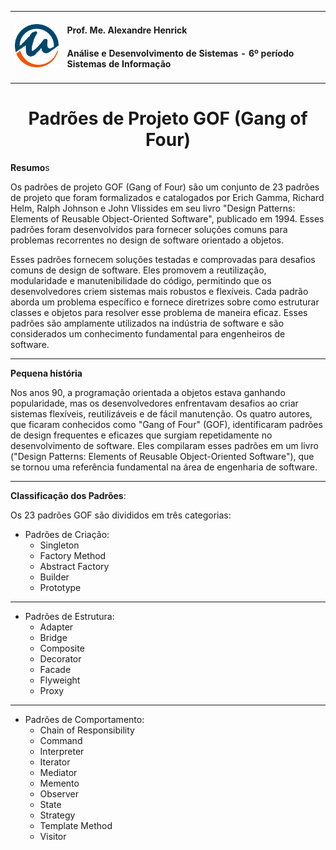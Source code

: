 <table>
  <tr>
    <td>
      <img src="../imgs/unipam-logo.png" alt="drawing" width="100"/>  
    </td>
    <td>
      <H4>Prof. Me. Alexandre Henrick</H4> <H4>Análise e Desenvolvimento de Sistemas - 6º período Sistemas de Informação</H4>
    </td>
  </tr>
</table>


<center><H1>Padrões de Projeto GOF (Gang of Four)</H1></center>

**Resumo**s

Os padrões de projeto GOF (Gang of Four) são um conjunto de 23 padrões de projeto que foram formalizados e catalogados por Erich Gamma, Richard Helm, Ralph Johnson e John Vlissides em seu livro "Design Patterns: Elements of Reusable Object-Oriented Software", publicado em 1994. Esses padrões foram desenvolvidos para fornecer soluções comuns para problemas recorrentes no design de software orientado a objetos.

Esses padrões fornecem soluções testadas e comprovadas para desafios comuns de design de software. Eles promovem a reutilização, modularidade e manutenibilidade do código, permitindo que os desenvolvedores criem sistemas mais robustos e flexíveis. Cada padrão aborda um problema específico e fornece diretrizes sobre como estruturar classes e objetos para resolver esse problema de maneira eficaz. Esses padrões são amplamente utilizados na indústria de software e são considerados um conhecimento fundamental para engenheiros de software.

---

**Pequena história**

Nos anos 90, a programação orientada a objetos estava ganhando popularidade, mas os desenvolvedores enfrentavam desafios ao criar sistemas flexíveis, reutilizáveis e de fácil manutenção. Os quatro autores, que ficaram conhecidos como "Gang of Four" (GOF), identificaram padrões de design frequentes e eficazes que surgiam repetidamente no desenvolvimento de software. Eles compilaram esses padrões em um livro ("Design Patterns: Elements of Reusable Object-Oriented Software"), que se tornou uma referência fundamental na área de engenharia de software.

---

**Classificação dos Padrões**:

Os 23 padrões GOF são divididos em três categorias:

- Padrões de Criação:
    - Singleton
    - Factory Method
    - Abstract Factory
    - Builder
    - Prototype
    
---

- Padrões de Estrutura:
    - Adapter
    - Bridge
    - Composite
    - Decorator
    - Facade
    - Flyweight
    - Proxy

---

- Padrões de Comportamento:
    - Chain of Responsibility
    - Command
    - Interpreter
    - Iterator
    - Mediator
    - Memento
    - Observer
    - State
    - Strategy
    - Template Method
    - Visitor
